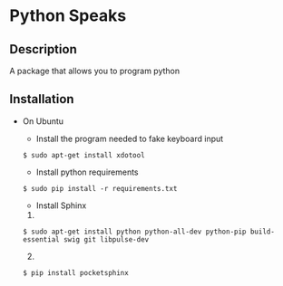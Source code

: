 # Python Speaks

## Description
A package that allows you to program python

## Installation
* On Ubuntu
    * Install the program needed to fake keyboard input
    ```
    $ sudo apt-get install xdotool
    ```
    * Install python requirements
    ```
    $ sudo pip install -r requirements.txt
    ```
    * Install Sphinx

    1.
    ```
    $ sudo apt-get install python python-all-dev python-pip build-essential swig git libpulse-dev
    ```
    2.
    ```
    $ pip install pocketsphinx
    ```

